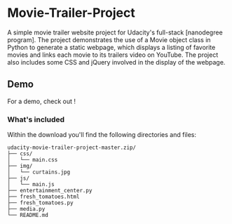# Movie-Trailer-Project 

A simple movie trailer website project for Udacity's full-stack [nanodegree program]. The project demonstrates the use of a Movie object class in Python to generate a static webpage, which displays a listing of favorite movies and links each movie to its trailers video on YouTube. The project also includes some CSS and jQuery involved in the display of the webpage.

## Demo

For a demo, check out !

### What's included

Within the download you'll find the following directories and files:

```
udacity-movie-trailer-project-master.zip/
├── css/
│   └── main.css
├── img/
│   └── curtains.jpg
├── js/
│   └── main.js
├── entertainment_center.py
├── fresh_tomatoes.html
├── fresh_tomatoes.py
├── media.py
└── README.md
```
